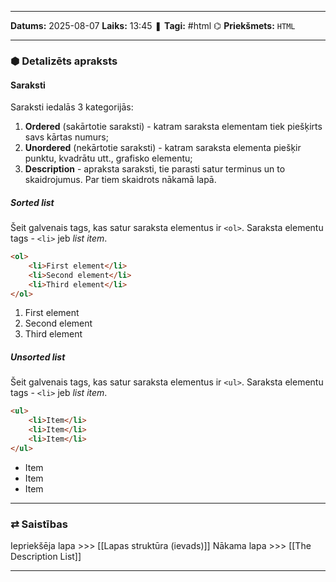 ___

**Datums:** 2025-08-07
**Laiks:** 13:45
❚ **Tagi:** #html 
⌬ **Priekšmets:**  `HTML`

---
### ⬢ Detalizēts apraksts
#### Saraksti

Saraksti iedalās 3 kategorijās:

1. **Ordered** (sakārtotie saraksti) - katram saraksta elementam tiek piešķirts savs kārtas numurs;
2. **Unordered** (nekārtotie saraksti) - katram saraksta elementa piešķir punktu, kvadrātu utt., grafisko elementu;
3. **Description** - apraksta saraksti, tie parasti satur terminus un to skaidrojumus. Par tiem skaidrots nākamā lapā.
##### Sorted list

Šeit galvenais tags, kas satur saraksta elementus ir `<ol>`.
Saraksta elementu tags - `<li>` jeb *list item*.

```html
<ol>
	<li>First element</li>
	<li>Second element</li>
	<li>Third element</li>
</ol>
```

1. First element
2. Second element
3. Third element
##### Unsorted list

Šeit galvenais tags, kas satur saraksta elementus ir `<ul>`.
Saraksta elementu tags - `<li>` jeb *list item*.

```html
<ul>
	<li>Item</li>
	<li>Item</li>
	<li>Item</li>
</ul>
```

- Item
- Item
- Item

---
### ⇄ Saistības

Iepriekšēja lapa >>> [[Lapas struktūra (ievads)]]
Nākama lapa >>> [[The Description List]]

---